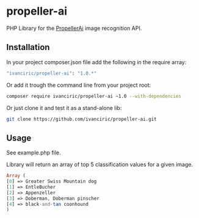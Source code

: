 # propeller-ai
PHP Library for the [PropellerAi](http://propeller.rocks/) image recognition API.

## Installation
In your project composer.json file add the following in the require array:

``` bash
"ivanciric/propeller-ai": "1.0.*"
```

Or add it trough the command line from your project root:

``` bash
composer require ivanciric/propeller-ai ~1.0 --with-dependencies
```

Or just clone it and test it as a stand-alone lib:

``` bash
git clone https://github.com/ivanciric/propeller-ai.git
```

## Usage

See example.php file.

Library will return an array of top 5 classification values for a given image.

```php
Array ( 
[0] => Greater Swiss Mountain dog 
[1] => EntleBucher 
[2] => Appenzeller 
[3] => Doberman, Doberman pinscher 
[4] => black-and-tan coonhound 
) 
```